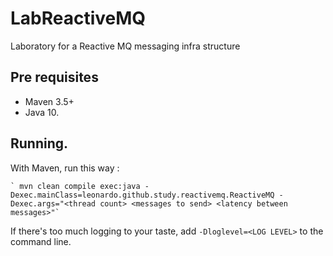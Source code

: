 # LabReactiveMQ
Laboratory for a Reactive MQ messaging infra structure

## Pre requisites


*   Maven 3.5+
*   Java 10.



## Running.

With Maven, run this way :

	` mvn clean compile exec:java -Dexec.mainClass=leonardo.github.study.reactivemq.ReactiveMQ -Dexec.args="<thread count> <messages to send> <latency between messages>"` 
	
If there's too much logging to your taste, add `-Dloglevel=<LOG LEVEL>` to the command line.